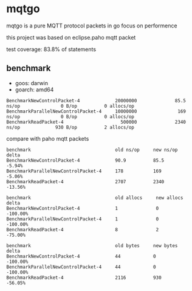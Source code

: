# mqtgo
mqtgo is a pure MQTT protocol packets in go focus on performence

this project was based on eclipse.paho mqtt packet

test coverage: 83.8% of statements

## benchmark
* goos: darwin
* goarch: amd64

```
BenchmarkNewControlPacket-4             20000000              85.5 ns/op               0 B/op          0 allocs/op
BenchmarkParallelNewControlPacket-4     10000000               169 ns/op               0 B/op          0 allocs/op
BenchmarkReadPacket-4                     500000              2340 ns/op             930 B/op          2 allocs/op
```

compare with paho mqtt packets
```
benchmark                               old ns/op     new ns/op     delta
BenchmarkNewControlPacket-4             90.9          85.5          -5.94%
BenchmarkParallelNewControlPacket-4     178           169           -5.06%
BenchmarkReadPacket-4                   2707          2340          -13.56%

benchmark                               old allocs     new allocs     delta
BenchmarkNewControlPacket-4             1              0              -100.00%
BenchmarkParallelNewControlPacket-4     1              0              -100.00%
BenchmarkReadPacket-4                   8              2              -75.00%

benchmark                               old bytes     new bytes     delta
BenchmarkNewControlPacket-4             44            0             -100.00%
BenchmarkParallelNewControlPacket-4     44            0             -100.00%
BenchmarkReadPacket-4                   2116          930           -56.05%
```


